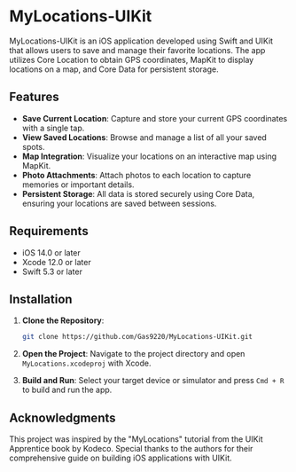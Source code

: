 # MyLocations-UIKit

MyLocations-UIKit is an iOS application developed using Swift and UIKit that allows users to save and manage their favorite locations. The app utilizes Core Location to obtain GPS coordinates, MapKit to display locations on a map, and Core Data for persistent storage.

## Features

- **Save Current Location**: Capture and store your current GPS coordinates with a single tap.
- **View Saved Locations**: Browse and manage a list of all your saved spots.
- **Map Integration**: Visualize your locations on an interactive map using MapKit.
- **Photo Attachments**: Attach photos to each location to capture memories or important details.
- **Persistent Storage**: All data is stored securely using Core Data, ensuring your locations are saved between sessions.

## Requirements

- iOS 14.0 or later
- Xcode 12.0 or later
- Swift 5.3 or later

## Installation

1. **Clone the Repository**:

   ```bash
   git clone https://github.com/Gas9220/MyLocations-UIKit.git
   ```

2. **Open the Project**: Navigate to the project directory and open `MyLocations.xcodeproj` with Xcode.

3. **Build and Run**: Select your target device or simulator and press `Cmd + R` to build and run the app.

## Acknowledgments

This project was inspired by the "MyLocations" tutorial from the UIKit Apprentice book by Kodeco. Special thanks to the authors for their comprehensive guide on building iOS applications with UIKit.

